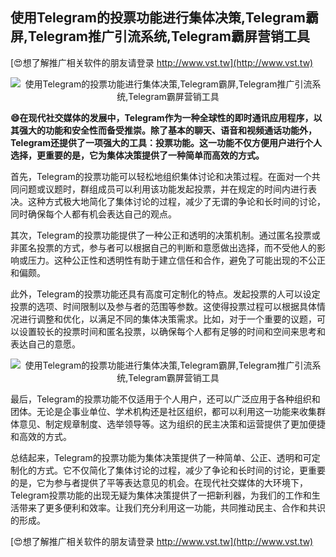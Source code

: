## **使用Telegram的投票功能进行集体决策,Telegram霸屏,Telegram推广引流系统,Telegram霸屏营销工具**

[😍想了解推广相关软件的朋友请登录 http://www.vst.tw](http://www.vst.tw)

 <center><img src="https://vst.tw/MP4/tuiguang/png/5.png" alt="使用Telegram的投票功能进行集体决策,Telegram霸屏,Telegram推广引流系统,Telegram霸屏营销工具"></center>

**😄在现代社交媒体的发展中，Telegram作为一种全球性的即时通讯应用程序，以其强大的功能和安全性而备受推崇。除了基本的聊天、语音和视频通话功能外，Telegram还提供了一项强大的工具：投票功能。这一功能不仅方便用户进行个人选择，更重要的是，它为集体决策提供了一种简单而高效的方式。**

首先，Telegram的投票功能可以轻松地组织集体讨论和决策过程。在面对一个共同问题或议题时，群组成员可以利用该功能发起投票，并在规定的时间内进行表决。这种方式极大地简化了集体讨论的过程，减少了无谓的争论和长时间的讨论，同时确保每个人都有机会表达自己的观点。

其次，Telegram的投票功能提供了一种公正和透明的决策机制。通过匿名投票或非匿名投票的方式，参与者可以根据自己的判断和意愿做出选择，而不受他人的影响或压力。这种公正性和透明性有助于建立信任和合作，避免了可能出现的不公正和偏颇。

此外，Telegram的投票功能还具有高度可定制化的特点。发起投票的人可以设定投票的选项、时间限制以及参与者的范围等参数。这使得投票过程可以根据具体情况进行调整和优化，以满足不同的集体决策需求。比如，对于一个重要的议题，可以设置较长的投票时间和匿名投票，以确保每个人都有足够的时间和空间来思考和表达自己的意愿。

 <center><img src="https://vst.tw/MP4/tuiguang/png/4.png" alt="使用Telegram的投票功能进行集体决策,Telegram霸屏,Telegram推广引流系统,Telegram霸屏营销工具"></center>

最后，Telegram的投票功能不仅适用于个人用户，还可以广泛应用于各种组织和团体。无论是企事业单位、学术机构还是社区组织，都可以利用这一功能来收集群体意见、制定规章制度、选举领导等。这为组织的民主决策和运营提供了更加便捷和高效的方式。

总结起来，Telegram的投票功能为集体决策提供了一种简单、公正、透明和可定制化的方式。它不仅简化了集体讨论的过程，减少了争论和长时间的讨论，更重要的是，它为参与者提供了平等表达意见的机会。在现代社交媒体的大环境下，Telegram投票功能的出现无疑为集体决策提供了一把新利器，为我们的工作和生活带来了更多便利和效率。让我们充分利用这一功能，共同推动民主、合作和共识的形成。

[😍想了解推广相关软件的朋友请登录 http://www.vst.tw](http://www.vst.tw)



